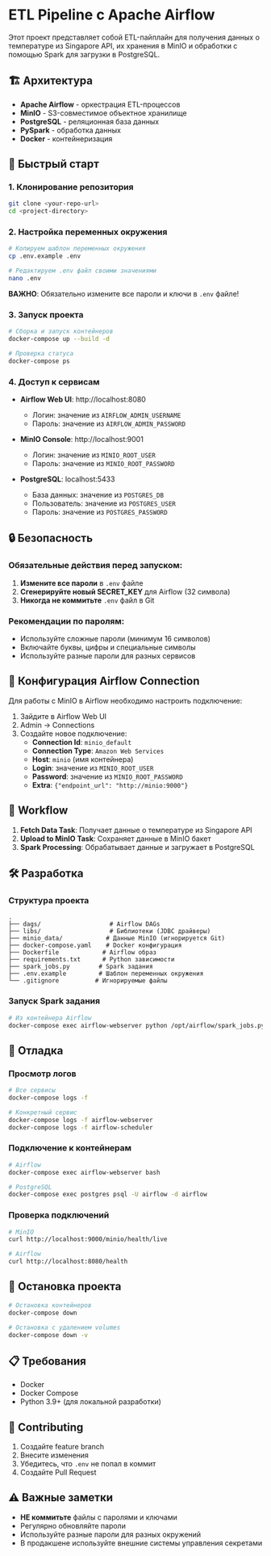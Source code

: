 # ETL Pipeline с Apache Airflow

Этот проект представляет собой ETL-пайплайн для получения данных о температуре из Singapore API, их хранения в MinIO и обработки с помощью Spark для загрузки в PostgreSQL.

## 🏗️ Архитектура

- **Apache Airflow** - оркестрация ETL-процессов
- **MinIO** - S3-совместимое объектное хранилище  
- **PostgreSQL** - реляционная база данных
- **PySpark** - обработка данных
- **Docker** - контейнеризация

## 🚀 Быстрый старт

### 1. Клонирование репозитория
```bash
git clone <your-repo-url>
cd <project-directory>
```

### 2. Настройка переменных окружения
```bash
# Копируем шаблон переменных окружения
cp .env.example .env

# Редактируем .env файл своими значениями
nano .env
```

**ВАЖНО**: Обязательно измените все пароли и ключи в `.env` файле!

### 3. Запуск проекта
```bash
# Сборка и запуск контейнеров
docker-compose up --build -d

# Проверка статуса
docker-compose ps
```

### 4. Доступ к сервисам

- **Airflow Web UI**: http://localhost:8080
  - Логин: значение из `AIRFLOW_ADMIN_USERNAME`
  - Пароль: значение из `AIRFLOW_ADMIN_PASSWORD`

- **MinIO Console**: http://localhost:9001
  - Логин: значение из `MINIO_ROOT_USER`
  - Пароль: значение из `MINIO_ROOT_PASSWORD`

- **PostgreSQL**: localhost:5433
  - База данных: значение из `POSTGRES_DB`
  - Пользователь: значение из `POSTGRES_USER`
  - Пароль: значение из `POSTGRES_PASSWORD`

## 🔒 Безопасность

### Обязательные действия перед запуском:

1. **Измените все пароли** в `.env` файле
2. **Сгенерируйте новый SECRET_KEY** для Airflow (32 символа)
3. **Никогда не коммитьте** `.env` файл в Git

### Рекомендации по паролям:
- Используйте сложные пароли (минимум 16 символов)
- Включайте буквы, цифры и специальные символы
- Используйте разные пароли для разных сервисов

## 📝 Конфигурация Airflow Connection

Для работы с MinIO в Airflow необходимо настроить подключение:

1. Зайдите в Airflow Web UI
2. Admin → Connections
3. Создайте новое подключение:
   - **Connection Id**: `minio_default`
   - **Connection Type**: `Amazon Web Services`
   - **Host**: `minio` (имя контейнера)
   - **Login**: значение из `MINIO_ROOT_USER`
   - **Password**: значение из `MINIO_ROOT_PASSWORD`
   - **Extra**: `{"endpoint_url": "http://minio:9000"}`

## 🔄 Workflow

1. **Fetch Data Task**: Получает данные о температуре из Singapore API
2. **Upload to MinIO Task**: Сохраняет данные в MinIO бакет
3. **Spark Processing**: Обрабатывает данные и загружает в PostgreSQL

## 🛠️ Разработка

### Структура проекта
```
.
├── dags/                   # Airflow DAGs
├── libs/                   # Библиотеки (JDBC драйверы)
├── minio_data/            # Данные MinIO (игнорируется Git)
├── docker-compose.yaml    # Docker конфигурация
├── Dockerfile            # Airflow образ
├── requirements.txt      # Python зависимости
├── spark_jobs.py        # Spark задания
├── .env.example         # Шаблон переменных окружения
└── .gitignore          # Игнорируемые файлы
```

### Запуск Spark задания
```bash
# Из контейнера Airflow
docker-compose exec airflow-webserver python /opt/airflow/spark_jobs.py
```

## 🐛 Отладка

### Просмотр логов
```bash
# Все сервисы
docker-compose logs -f

# Конкретный сервис
docker-compose logs -f airflow-webserver
docker-compose logs -f airflow-scheduler
```

### Подключение к контейнерам
```bash
# Airflow
docker-compose exec airflow-webserver bash

# PostgreSQL
docker-compose exec postgres psql -U airflow -d airflow
```

### Проверка подключений
```bash
# MinIO
curl http://localhost:9000/minio/health/live

# Airflow
curl http://localhost:8080/health
```

## 🔧 Остановка проекта

```bash
# Остановка контейнеров
docker-compose down

# Остановка с удалением volumes
docker-compose down -v
```

## 📋 Требования

- Docker
- Docker Compose
- Python 3.9+ (для локальной разработки)

## 🤝 Contributing

1. Создайте feature branch
2. Внесите изменения
3. Убедитесь, что `.env` не попал в коммит
4. Создайте Pull Request

## ⚠️ Важные заметки

- **НЕ коммитьте** файлы с паролями и ключами
- Регулярно обновляйте пароли
- Используйте разные пароли для разных окружений
- В продакшене используйте внешние системы управления секретами